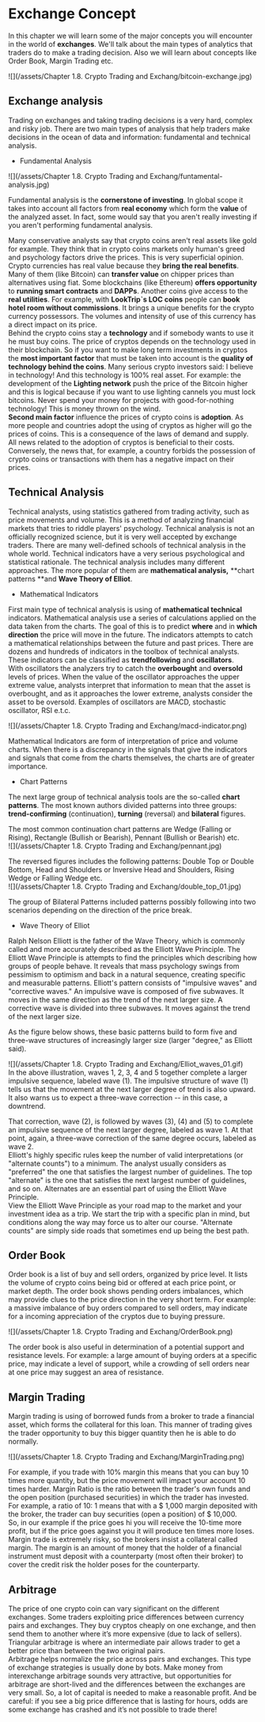 # Exchange Concept

In this chapter we will learn some of the major concepts you will encounter in the world of **exchanges**. We'll talk about the main types of analytics that traders do to make a trading decision. Also we will learn about concepts like Order Book, Margin Trading etc.

![](/assets/Chapter 1.8. Crypto Trading and Exchang/bitcoin-exchange.jpg)

## Exchange analysis

Trading on exchanges and taking trading decisions is a very hard, complex and risky job. There are two main types of analysis that help traders make decisions in the ocean of data and information: fundamental and technical analysis.

* Fundamental Analysis

![](/assets/Chapter 1.8. Crypto Trading and Exchang/funtamental-analysis.jpg)

Fundamental analysis is the **cornerstone of investing**. In global scope it takes into account all factors from **real economy** which form the **value** of the analyzed asset. In fact, some would say that you aren't really investing if you aren't performing fundamental analysis.

Many conservative analysts say that crypto coins aren't real assets like gold for example. They think that in crypto coins markets only human's greed and psychology factors drive the prices. This is very superficial opinion. Crypto currencies has real value because they **bring the real benefits**. Many of them \(like Bitcoin\) can **transfer value** on chipper prices than alternatives using fiat. Some blockchains \(like Ethereum\) **offers opportunity** to **running smart contracts** and **DAPPs**. Another coins give access to the **real utilities**. For example, with **LookTrip\`s LOC coins** people can **book hotel room without commissions**.  It brings a unique benefits for the crypto currency possessors. The volumes and intensity of use of this currency has a direct impact on its price.  
Behind the crypto coins stay a **technology** and if somebody wants to use it he must buy coins. The price of cryptos depends on the technology used in their blockchain. So if you want to make long term investments in cryptos the **most important factor** that must be taken into account is the **quality of technology behind the coins**. Many serious crypto investors said: I believe in technology! And this technology is 100% real asset. For example: the development of the **Lighting network** push the price of the Bitcoin higher and this is logical because if you want to use lighting cannels you must lock bitcoins. Never spend your money for projects with good-for-nothing technology! This is money thrown on the wind.  
**Second main factor** influence the prices of crypto coins is **adoption**. As more people and countries adopt the using of cryptos as higher will go the prices of coins. This is a consequence of the laws of demand and supply. All news related to the adoption of cryptos is beneficial to their costs. Conversely, the news that, for example, a country forbids the possession of crypto coins or transactions with them has a negative impact on their prices.

## Technical Analysis

Technical analysts, using statistics gathered from trading activity, such as price movements and volume. This is a method of analyzing financial markets that tries to riddle players' psychology. Technical analysis is not an officially recognized science, but it is very well accepted by exchange traders. There are many well-defined schools of technical analysis in the whole world. Technical indicators have a very serious psychological and statistical rationale. The technical analysis includes many different approaches. The more popular of them are **mathematical analysis,** **chart patterns **and **Wave Theory of Elliot**.

* Mathematical Indicators

First main type of technical analysis is using of **mathematical technical** indicators. Mathematical analysis use a series of calculations applied on the data taken from the charts. The goal of this is to predict **where** and in **which direction** the price will move in the future. The indicators attempts to catch a mathematical relationships between the future and past prices. There are dozens and hundreds of indicators in the toolbox of technical analysts. These indicators can be classified as **trendfollowing** and **oscillators**.  
With oscillators the analyzers try to catch the **overbought** and **oversold** levels of prices. When the value of the oscillator approaches the upper extreme value, analysts interpret that information to mean that the asset is overbought, and as it approaches the lower extreme, analysts consider the asset to be oversold. Examples of oscillators are MACD, stochastic oscillator, RSI e.t.c.

![](/assets/Chapter 1.8. Crypto Trading and Exchang/macd-indicator.png)

Mathematical Indicators are form of interpretation of price and volume charts. When there is a discrepancy in the signals that give the indicators and signals that come from the charts themselves, the charts are of greater importance.

* Chart Patterns

The next large group of technical analysis tools are the so-called **chart patterns**. The most known authors divided patterns into three groups: **trend-confirming** \(continuation\),  **turning** \(reversal\) and **bilateral** figures.  


The most common continuation chart patterns are Wedge \(Falling or Rising\), Rectangle \(Bullish or Bearish\), Pennant \(Bullish or Bearish\) etc.  
![](/assets/Chapter 1.8. Crypto Trading and Exchang/pennant.jpg)

The reversed figures includes the following patterns: Double Top or Double Bottom, Head and Shoulders or Inversive Head and Shoulders, Rising Wedge or Falling Wedge etc.  
![](/assets/Chapter 1.8. Crypto Trading and Exchang/double_top_01.jpg)

The group of Bilateral Patterns included patterns possibly following into two scenarios depending on the direction of the price break.

* Wave Theory of Elliot

Ralph Nelson Elliott is the father of the Wave Theory, which is commonly called and more accurately described as the Elliott Wave Principle. The Elliott Wave Principle is attempts to find the principles which describing how groups of people behave. It reveals that mass psychology swings from pessimism to optimism and back in a natural sequence, creating specific and measurable patterns. Elliott's pattern consists of "impulsive waves" and "corrective waves." An impulsive wave is composed of five subwaves. It moves in the same direction as the trend of the next larger size. A corrective wave is divided into three subwaves. It moves against the trend of the next larger size.

As the figure below shows, these basic patterns build to form five and three-wave structures of increasingly larger size \(larger "degree," as Elliott said\).

![](/assets/Chapter 1.8. Crypto Trading and Exchang/Elliot_waves_01.gif)  
In the above illustration, waves 1, 2, 3, 4 and 5 together complete a larger impulsive sequence, labeled wave \(1\). The impulsive structure of wave \(1\) tells us that the movement at the next larger degree of trend is also upward. It also warns us to expect a three-wave correction -- in this case, a downtrend.

That correction, wave \(2\), is followed by waves \(3\), \(4\) and \(5\) to complete an impulsive sequence of the next larger degree, labeled as wave 1. At that point, again, a three-wave correction of the same degree occurs, labeled as wave 2.  
Elliott's highly specific rules keep the number of valid interpretations \(or "alternate counts"\) to a minimum. The analyst usually considers as "preferred" the one that satisfies the largest number of guidelines. The top "alternate" is the one that satisfies the next largest number of guidelines, and so on. Alternates are an essential part of using the Elliott Wave Principle.  
View the Elliott Wave Principle as your road map to the market and your investment idea as a trip. We start the trip with a specific plan in mind, but conditions along the way may force us to alter our course. "Alternate counts" are simply side roads that sometimes end up being the best path.

## Order Book

Order book is a list of buy and sell orders, organized by price level. It lists the volume of crypto coins being bid or offered at each price point, or market depth. The order book shows pending orders imbalances, which may provide clues to the price direction in the very short term. For example: a massive imbalance of buy orders compared to sell orders, may indicate for a incoming appreciation of the cryptos due to buying pressure.

![](/assets/Chapter 1.8. Crypto Trading and Exchang/OrderBook.png)

The order book is also useful in determination of a potential support and resistance levels. For example: a large amount of buying orders at a specific price, may indicate a level of support, while a crowding of sell orders near at one price may suggest an area of resistance.

## Margin Trading

Margin trading is using of borrowed funds from a broker to trade a financial asset, which forms the collateral for this loan. This manner of trading gives the trader opportunity to buy this bigger quantity then he is able to do normally.

![](/assets/Chapter 1.8. Crypto Trading and Exchang/MarginTrading.png)

For example, if you trade with 10% margin this means that you can buy 10 times more quantity, but the price movement will impact your account 10 times harder. Margin Ratio is the ratio between the trader's own funds and the open position \(purchased securities\) in which the trader has invested. For example, a ratio of 10: 1 means that with a $ 1,000 margin deposited with the broker, the trader can buy securities \(open a position\) of $ 10,000.  
So, in our example if the price goes hi you will receive the 10-time more profit, but if the price goes against you it will produce ten times more loses. Margin trade is extremely risky, so the brokers insist a collateral called margin. The margin is an amount of money that the holder of a financial instrument must deposit with a counterparty \(most often their broker\) to cover the credit risk the holder poses for the counterparty.

## Arbitrage

The price of one crypto coin can vary significant on the different exchanges. Some traders exploiting price differences between currency pairs and exchanges. They buy cryptos cheaply on one exchange, and then send them to another where it’s more expensive \(due to lack of sellers\).  
Triangular arbitrage is where an intermediate pair allows trader to get a better price than between the two original pairs.  
Arbitrage helps normalize the price across pairs and exchanges. This type of exchange strategies is usually done by bots. Make money from interexchange arbitrage sounds very attractive, but opportunities for arbitrage are short-lived and the differences between the exchanges are very small. So, a lot of capital is needed to make a reasonable profit. And be careful: if you see a big price difference that is lasting for hours, odds are some exchange has crashed and it’s not possible to trade there!

